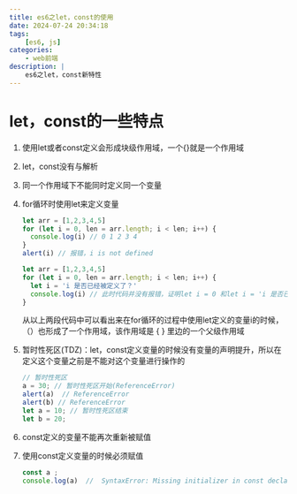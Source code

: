 ```yaml
---
title: es6之let，const的使用
date: 2024-07-24 20:34:18
tags:
    [es6, js]
categories: 
    - web前端
description: |
    es6之let，const新特性
---
```


# let，const的一些特点

 1. 使用let或者const定义会形成块级作用域，一个{}就是一个作用域
 2. let，const没有与解析
 3. 同一个作用域下不能同时定义同一个变量
 4. for循环时使用let来定义变量

 	```javascript
	let arr = [1,2,3,4,5]
    for (let i = 0, len = arr.length; i < len; i++) {
      console.log(i) // 0 1 2 3 4 
    }
    alert(i) // 报错，i is not defined
	```
	```javascript
	let arr = [1,2,3,4,5]
    for (let i = 0, len = arr.length; i < len; i++) {
      let i = 'i 是否已经被定义了？'
      console.log(i) // 此时代码并没有报错，证明let i = 0 和let i = 'i 是否已经被定义了？'并没有在同一个作用域下
    }
	```
	从以上两段代码中可以看出来在for循环的过程中使用let定义的变量i的时候，（）也形成了一个作用域，该作用域是 { } 里边的一个父级作用域
5. 暂时性死区(TDZ)：let，const定义变量的时候没有变量的声明提升，所以在定义这个变量之前是不能对这个变量进行操作的
	```javascript
	// 暂时性死区
    a = 30; // 暂时性死区开始(ReferenceError)
    alert(a)  // ReferenceError
    alert(b) // ReferenceError
    let a = 10; // 暂时性死区结束
    let b = 20;
	```
6. const定义的变量不能再次重新被赋值
7. 使用const定义变量的时候必须赋值
	```javascript
	const a ;
    console.log(a)  //  SyntaxError: Missing initializer in const declaration
	```